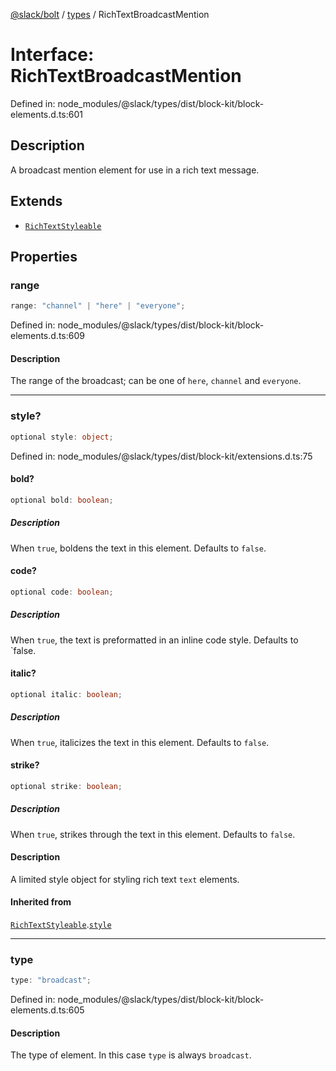 [@slack/bolt](../../../../index.md) / [types](../index.md) / RichTextBroadcastMention

# Interface: RichTextBroadcastMention

Defined in: node\_modules/@slack/types/dist/block-kit/block-elements.d.ts:601

## Description

A broadcast mention element for use in a rich text message.

## Extends

- [`RichTextStyleable`](RichTextStyleable.md)

## Properties

### range

```ts
range: "channel" | "here" | "everyone";
```

Defined in: node\_modules/@slack/types/dist/block-kit/block-elements.d.ts:609

#### Description

The range of the broadcast; can be one of `here`, `channel` and `everyone`.

***

### style?

```ts
optional style: object;
```

Defined in: node\_modules/@slack/types/dist/block-kit/extensions.d.ts:75

#### bold?

```ts
optional bold: boolean;
```

##### Description

When `true`, boldens the text in this element. Defaults to `false`.

#### code?

```ts
optional code: boolean;
```

##### Description

When `true`, the text is preformatted in an inline code style. Defaults to `false.

#### italic?

```ts
optional italic: boolean;
```

##### Description

When `true`, italicizes the text in this element. Defaults to `false`.

#### strike?

```ts
optional strike: boolean;
```

##### Description

When `true`, strikes through the text in this element. Defaults to `false`.

#### Description

A limited style object for styling rich text `text` elements.

#### Inherited from

[`RichTextStyleable`](RichTextStyleable.md).[`style`](RichTextStyleable.md#style)

***

### type

```ts
type: "broadcast";
```

Defined in: node\_modules/@slack/types/dist/block-kit/block-elements.d.ts:605

#### Description

The type of element. In this case `type` is always `broadcast`.
